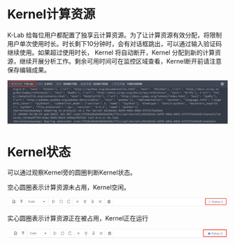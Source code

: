 # Kernel计算资源

K-Lab 给每位用户都配置了独享云计算资源。为了让计算资源有效分配，将限制用户单次使用时长。时长剩下10分钟时，会有对话框跳出，可以通过输入验证码继续使用。如果超过使用时长， Kernel 将自动断开，Kernel 分配到新的计算资源，继续开展分析工作。剩余可用时间可在监控区域查看，Kernel断开前请注意保存编辑成果。

![image description](/image/monitor-time.png)

# Kernel状态

可以通过观察Kernel旁的圆圈判断Kernel状态。

空心圆圈表示计算资源未占用，Kernel空闲。

![image description](/image/Kernel状态-空闲.png)

实心圆圈表示计算资源正在被占用，Kernel正在运行

![image description](/image/Kernel状态-运行.png)
